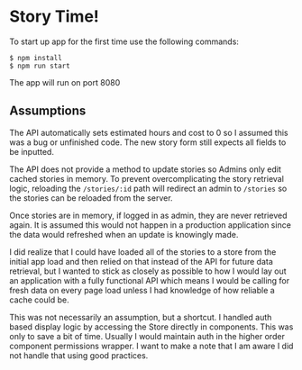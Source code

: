 # Story Time!
To start up app for the first time use the following commands:
```
$ npm install
$ npm run start
```
The app will run on port 8080

## Assumptions

The API automatically sets  estimated hours and cost to 0 so I assumed this was a bug or unfinished code. The new story form still expects all fields to be inputted.

The API does not provide a method to update stories so Admins only edit cached stories in memory. To prevent overcomplicating the story retrieval logic, reloading the `/stories/:id` path will redirect an admin to `/stories` so the stories can be reloaded from the server.

Once stories are in memory, if logged in as admin, they are never retrieved again. It is assumed this would not happen in a production application since the data would refreshed when an update is knowingly made.

I did realize that I could have loaded all of the stories to a store from the initial app load and then relied on that instead of the API for future data retrieval, but I wanted to stick as closely as possible to how I would lay out an application with a fully functional API which means I would be calling for fresh data on every page load unless I had knowledge of how reliable a cache could be.

This was not necessarily an assumption, but a shortcut. I handled auth based display logic by accessing the Store directly in components. This was only to save a bit of time. Usually I would maintain auth in the higher order component permissions wrapper. I want to make a note that I am aware I did not handle that using good practices.
